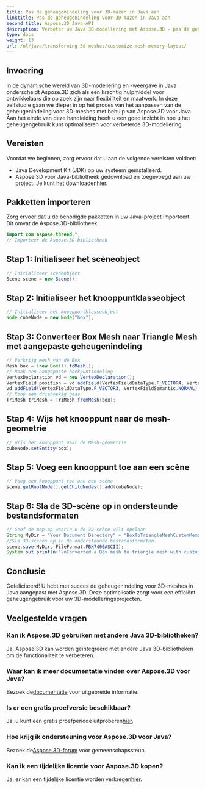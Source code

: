```yaml
---
title: Pas de geheugenindeling voor 3D-mazen in Java aan
linktitle: Pas de geheugenindeling voor 3D-mazen in Java aan
second_title: Aspose.3D Java-API
description: Verbeter uw Java 3D-modellering met Aspose.3D - pas de geheugenindeling aan voor optimale prestaties. Volg nu onze stapsgewijze handleiding!
type: docs
weight: 13
url: /nl/java/transforming-3d-meshes/customize-mesh-memory-layout/
---
```

## Invoering
In de dynamische wereld van 3D-modellering en -weergave in Java onderscheidt Aspose.3D zich als een krachtig hulpmiddel voor ontwikkelaars die op zoek zijn naar flexibiliteit en maatwerk. In deze zelfstudie gaan we dieper in op het proces van het aanpassen van de geheugenindeling voor 3D-meshes met behulp van Aspose.3D voor Java. Aan het einde van deze handleiding heeft u een goed inzicht in hoe u het geheugengebruik kunt optimaliseren voor verbeterde 3D-modellering.
## Vereisten
Voordat we beginnen, zorg ervoor dat u aan de volgende vereisten voldoet:
- Java Development Kit (JDK) op uw systeem geïnstalleerd.
-  Aspose.3D voor Java-bibliotheek gedownload en toegevoegd aan uw project. Je kunt het downloaden[hier](https://releases.aspose.com/3d/java/).
## Pakketten importeren
Zorg ervoor dat u de benodigde pakketten in uw Java-project importeert. Dit omvat de Aspose.3D-bibliotheek.
```java
import com.aspose.threed.*;
// Importeer de Aspose.3D-bibliotheek
```
## Stap 1: Initialiseer het scèneobject
```java
// Initialiseer scèneobject
Scene scene = new Scene();
```
## Stap 2: Initialiseer het knooppuntklasseobject
```java
// Initialiseer het knooppuntklasseobject
Node cubeNode = new Node("box");
```
## Stap 3: Converteer Box Mesh naar Triangle Mesh met aangepaste geheugenindeling
```java
// Verkrijg mesh van de Box
Mesh box = (new Box()).toMesh();
// Maak een aangepaste hoekpuntindeling
VertexDeclaration vd = new VertexDeclaration();
VertexField position = vd.addField(VertexFieldDataType.F_VECTOR4, VertexFieldSemantic.POSITION);
vd.addField(VertexFieldDataType.F_VECTOR3, VertexFieldSemantic.NORMAL);
// Koop een driehoekig gaas
TriMesh triMesh = TriMesh.fromMesh(box);
```
## Stap 4: Wijs het knooppunt naar de mesh-geometrie
```java
// Wijs het knooppunt naar de Mesh-geometrie
cubeNode.setEntity(box);
```
## Stap 5: Voeg een knooppunt toe aan een scène
```java
// Voeg een knooppunt toe aan een scène
scene.getRootNode().getChildNodes().add(cubeNode);
```
## Stap 6: Sla de 3D-scène op in ondersteunde bestandsformaten
```java
// Geef de map op waarin u de 3D-scène wilt opslaan
String MyDir = "Your Document Directory" + "BoxToTriangleMeshCustomMemoryLayoutScene.fbx";
//Sla 3D-scènes op in de ondersteunde bestandsformaten
scene.save(MyDir, FileFormat.FBX7400ASCII);
System.out.println("\nConverted a Box mesh to triangle mesh with custom memory layout of the vertex successfully.\nFile saved at " + MyDir);
```
## Conclusie
Gefeliciteerd! U hebt met succes de geheugenindeling voor 3D-meshes in Java aangepast met Aspose.3D. Deze optimalisatie zorgt voor een efficiënt geheugengebruik voor uw 3D-modelleringsprojecten.
## Veelgestelde vragen
### Kan ik Aspose.3D gebruiken met andere Java 3D-bibliotheken?
Ja, Aspose.3D kan worden geïntegreerd met andere Java 3D-bibliotheken om de functionaliteit te verbeteren.
### Waar kan ik meer documentatie vinden over Aspose.3D voor Java?
 Bezoek de[documentatie](https://reference.aspose.com/3d/java/) voor uitgebreide informatie.
### Is er een gratis proefversie beschikbaar?
 Ja, u kunt een gratis proefperiode uitproberen[hier](https://releases.aspose.com/).
### Hoe krijg ik ondersteuning voor Aspose.3D voor Java?
 Bezoek de[Aspose.3D-forum](https://forum.aspose.com/c/3d/18) voor gemeenschapssteun.
### Kan ik een tijdelijke licentie voor Aspose.3D kopen?
 Ja, er kan een tijdelijke licentie worden verkregen[hier](https://purchase.aspose.com/temporary-license/).
